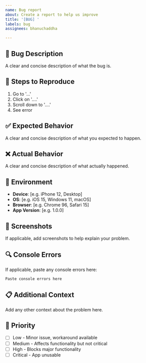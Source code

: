 ```yaml
---
name: Bug report
about: Create a report to help us improve
title: '[BUG] '
labels: bug
assignees: bhanuchaddha

---
```


## 🐛 Bug Description
A clear and concise description of what the bug is.

## 🔄 Steps to Reproduce
1. Go to '...'
2. Click on '....'
3. Scroll down to '....'
4. See error

## ✅ Expected Behavior
A clear and concise description of what you expected to happen.

## ❌ Actual Behavior
A clear and concise description of what actually happened.

## 📱 Environment
- **Device**: [e.g. iPhone 12, Desktop]
- **OS**: [e.g. iOS 15, Windows 11, macOS]
- **Browser**: [e.g. Chrome 96, Safari 15]
- **App Version**: [e.g. 1.0.0]

## 📸 Screenshots
If applicable, add screenshots to help explain your problem.

## 🔍 Console Errors
If applicable, paste any console errors here:
```
Paste console errors here
```

## 📋 Additional Context
Add any other context about the problem here.

## 🎯 Priority
- [ ] Low - Minor issue, workaround available
- [ ] Medium - Affects functionality but not critical
- [ ] High - Blocks major functionality
- [ ] Critical - App unusable
